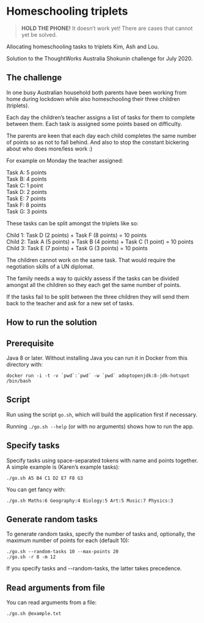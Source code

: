 # Homeschooling triplets

> **HOLD THE PHONE!** It doesn’t work yet! There are cases that cannot yet be
> solved.

Allocating homeschooling tasks to triplets Kim, Ash and Lou.

Solution to the ThoughtWorks Australia Shokunin challenge for July 2020.

## The challenge

In one busy Australian household both parents have been working from home during lockdown
while also homeschooling their three children (triplets).

Each day the children’s teacher assigns a list of tasks for them to complete between them.
Each task is assigned some points based on difficulty.

The parents are keen that each day each child completes the same number of points so as not
to fall behind. And also to stop the constant bickering about who does more/less work :)

For example on Monday the teacher assigned:

 Task A: 5 points  
 Task B: 4 points  
 Task C: 1 point  
 Task D: 2 points  
 Task E: 7 points  
 Task F: 8 points  
 Task G: 3 points  

 These tasks can be split amongst the triplets like so:

 Child 1: Task D (2 points) + Task F (8 points) = 10 points  
 Child 2: Task A (5 points) + Task B (4 points) + Task C (1 point) = 10 points  
 Child 3: Task E (7 points) + Task G (3 points) = 10 points  

The children cannot work on the same task. That would require the negotiation skills of
 a UN diplomat.

The family needs a way to quickly assess if the tasks can be divided amongst all the children
so they each get the same number of points.

If the tasks fail to be split between the three children they will send them back to the 
teacher and ask for a new set of tasks.

## How to run the solution

## Prerequisite

Java 8 or later. Without installing Java you can run it in Docker from this directory with:

    docker run -i -t -v `pwd`:`pwd` -w `pwd` adoptopenjdk:8-jdk-hotspot /bin/bash

## Script

Run using the script `go.sh`, which will build the application first if necessary.

Running `./go.sh --help` (or with no arguments) shows how to run the app.

## Specify tasks

Specify tasks using space-separated tokens with name and points together. A simple
example is (Karen’s example tasks):

    ./go.sh A5 B4 C1 D2 E7 F8 G3

You can get fancy with:

    ./go.sh Maths:6 Geography:4 Biology:5 Art:5 Music:7 Physics:3

## Generate random tasks

To generate random tasks, specify the number of tasks and, optionally, the maximum
number of points for each (default 10):

    ./go.sh --random-tasks 10 --max-points 20
    ./go.sh -r 8 -m 12

If you specify tasks and --random-tasks, the latter takes precedence.  

## Read arguments from file

You can read arguments from a file:

    ./go.sh @example.txt
